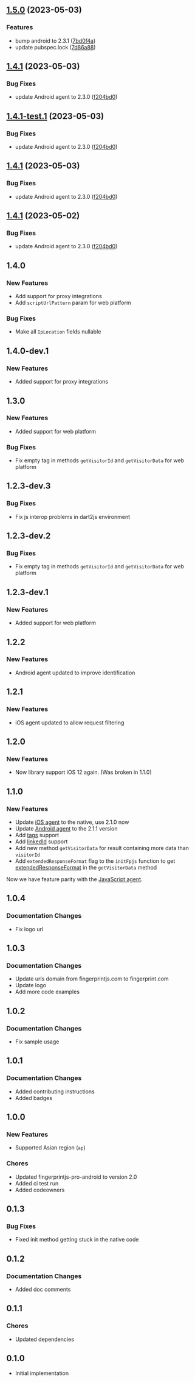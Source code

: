 ## [1.5.0](https://github.com/fingerprintjs/fingerprintjs-pro-flutter/compare/v1.4.1...v1.5.0) (2023-05-03)


### Features

* bump android to 2.3.1 ([7bd0f4a](https://github.com/fingerprintjs/fingerprintjs-pro-flutter/commit/7bd0f4af3d2be5e374bee2a3a4fa3240cbbfbc9e))
* update pubspec.lock ([7d86a88](https://github.com/fingerprintjs/fingerprintjs-pro-flutter/commit/7d86a8896064764fc7ece1fef67c6fd9a8ea44c1))

## [1.4.1](https://github.com/fingerprintjs/fingerprintjs-pro-flutter/compare/v1.4.0...v1.4.1) (2023-05-03)


### Bug Fixes

* update Android agent to 2.3.0 ([f204bd0](https://github.com/fingerprintjs/fingerprintjs-pro-flutter/commit/f204bd0bfcdb82ba9be95f7c4b2747c86a0d5aab))

## [1.4.1-test.1](https://github.com/fingerprintjs/fingerprintjs-pro-flutter/compare/v1.4.0...v1.4.1-test.1) (2023-05-03)


### Bug Fixes

* update Android agent to 2.3.0 ([f204bd0](https://github.com/fingerprintjs/fingerprintjs-pro-flutter/commit/f204bd0bfcdb82ba9be95f7c4b2747c86a0d5aab))

## [1.4.1](https://github.com/fingerprintjs/fingerprintjs-pro-flutter/compare/v1.4.0...v1.4.1) (2023-05-03)


### Bug Fixes

* update Android agent to 2.3.0 ([f204bd0](https://github.com/fingerprintjs/fingerprintjs-pro-flutter/commit/f204bd0bfcdb82ba9be95f7c4b2747c86a0d5aab))

## [1.4.1](https://github.com/fingerprintjs/fingerprintjs-pro-flutter/compare/v1.4.0...v1.4.1) (2023-05-02)


### Bug Fixes

* update Android agent to 2.3.0 ([f204bd0](https://github.com/fingerprintjs/fingerprintjs-pro-flutter/commit/f204bd0bfcdb82ba9be95f7c4b2747c86a0d5aab))

## 1.4.0

### New Features
* Add support for proxy integrations
* Add `scriptUrlPattern` param for web platform

### Bug Fixes
* Make all `IpLocation` fields nullable

## 1.4.0-dev.1

### New Features
* Added support for proxy integrations

## 1.3.0

### New Features
* Added support for web platform

### Bug Fixes
* Fix empty tag in methods `getVisitorId` and `getVisitorData` for web platform

## 1.2.3-dev.3

### Bug Fixes
* Fix js interop problems in dart2js environment

## 1.2.3-dev.2

### Bug Fixes
* Fix empty tag in methods `getVisitorId` and `getVisitorData` for web platform

## 1.2.3-dev.1

### New Features
* Added support for web platform 

## 1.2.2

### New Features
* Android agent updated to improve identification

## 1.2.1

### New Features
* iOS agent updated to allow request filtering

## 1.2.0

### New Features
* Now library support iOS 12 again. (Was broken in 1.1.0)

## 1.1.0

### New Features
* Update [iOS agent](https://dev.fingerprint.com/docs/ios) to the native, use 2.1.0 now
* Update [Android agent](https://dev.fingerprint.com/docs/native-android-integration) to the 2.1.1 version
* Add [tags](https://dev.fingerprint.com/docs/native-android-integration#tag-support-to-store-custom-data-with-each-identification) support
* Add [linkedId](https://dev.fingerprint.com/docs/native-android-integration#linked-id-support) support
* Add new method `getVisitorData` for result containing more data than `visitorId`
* Add `extendedResponseFormat` flag to the `initFpjs` function to get [extendedResponseFormat](https://dev.fingerprint.com/docs/native-android-integration#response-format) in the `getVisitorData` method

Now we have feature parity with the [JavaScript agent](https://dev.fingerprint.com/docs/js-agent).

## 1.0.4

### Documentation Changes
* Fix logo url

## 1.0.3

### Documentation Changes
* Update urls domain from fingerprintjs.com to fingerprint.com
* Update logo
* Add more code examples

## 1.0.2

### Documentation Changes
* Fix sample usage

## 1.0.1

### Documentation Changes
* Added contributing instructions
* Added badges

## 1.0.0

### New Features
* Supported Asian region (`ap`)

### Chores
* Updated fingerprintjs-pro-android to version 2.0
* Added ci test run
* Added codeowners

## 0.1.3

### Bug Fixes
* Fixed init method getting stuck in the native code

## 0.1.2

### Documentation Changes
* Added doc comments

## 0.1.1

### Chores
* Updated dependencies

## 0.1.0

* Initial implementation

